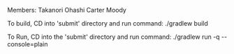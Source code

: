 Members:
Takanori Ohashi
Carter Moody


To build, CD into 'submit' directory and run command:
./gradlew build


To Run, CD into the 'submit' directory and run command:
./gradlew run -q --console=plain